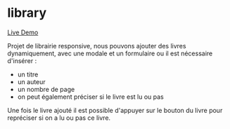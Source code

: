 # library
[Live Demo](https://j-codepro.github.io/library/)

Projet de librairie responsive, nous pouvons ajouter des livres dynamiquement, avec une modale et un formulaire ou il est nécessaire d'insérer :
- un titre
- un auteur
- un nombre de page
- on peut également préciser si le livre est lu ou pas

Une fois le livre ajouté il est possible d'appuyer sur le bouton du livre pour repréciser si on a lu ou pas ce livre.
